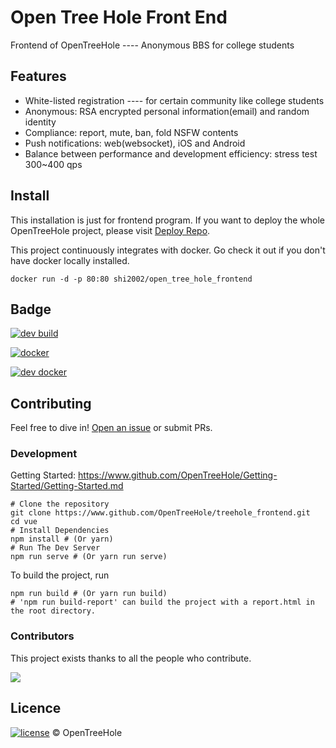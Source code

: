 # Open Tree Hole Front End

Frontend of OpenTreeHole ---- Anonymous BBS for college students

## Features

- White-listed registration ---- for certain community like college students
- Anonymous: RSA encrypted personal information(email) and random identity
- Compliance: report, mute, ban, fold NSFW contents
- Push notifications: web(websocket), iOS and Android
- Balance between performance and development efficiency: stress test 300~400 qps

## Install

This installation is just for frontend program. If you want to deploy the whole OpenTreeHole project, please visit [Deploy Repo](https://github.com/OpenTreeHole/deploy).

This project continuously integrates with docker. Go check it out if you don't have docker locally installed.

```shell
docker run -d -p 80:80 shi2002/open_tree_hole_frontend
```

## Badge

[![dev build](https://github.com/OpenTreeHole/treehole_frontend/actions/workflows/dev.yml/badge.svg)](https://github.com/OpenTreeHole/vue/actions/workflows/dev.yml)

[![docker](https://github.com/OpenTreeHole/treehole_frontend/actions/workflows/docker-master.yaml/badge.svg)](https://github.com/OpenTreeHole/vue/actions/workflows/docker-master.yaml)

[![dev docker](https://github.com/OpenTreeHole/treehole_frontend/actions/workflows/docker-dev.yaml/badge.svg)](https://github.com/OpenTreeHole/vue/actions/workflows/docker-dev.yml)

## Contributing

Feel free to dive in! [Open an issue](https://github.com/OpenTreeHole/vue/issues/new) or submit PRs.

### Development

Getting Started: https://www.github.com/OpenTreeHole/Getting-Started/Getting-Started.md

```shell
# Clone the repository
git clone https://www.github.com/OpenTreeHole/treehole_frontend.git
cd vue
# Install Dependencies
npm install # (Or yarn)
# Run The Dev Server
npm run serve # (Or yarn run serve)
```

To build the project, run
```shell
npm run build # (Or yarn run build)
# 'npm run build-report' can build the project with a report.html in the root directory.
```

### Contributors

This project exists thanks to all the people who contribute.

<a href="https://github.com/OpenTreeHole/treehole_frontend/graphs/contributors">
  <img src="https://contrib.rocks/image?repo=OpenTreeHole/treehole_frontend" />
</a>

## Licence

[![license](https://img.shields.io/github/license/OpenTreeHole/treehole-frontend)](https://github.com/OpenTreeHole/treehole_frontend/blob/dev/LICENSE)
© OpenTreeHole
